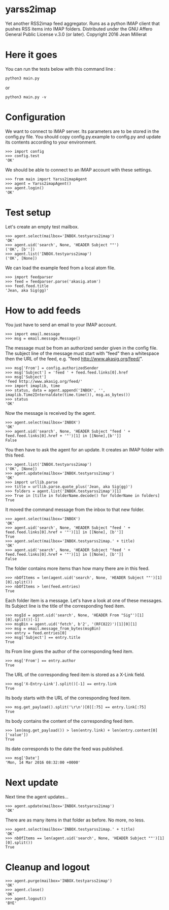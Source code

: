 # yarss2imap
Yet another RSS2imap feed aggregator. Runs as a python IMAP client that pushes RSS items into IMAP folders.
Distributed under the GNU Affero General Public License v.3.0 (or later). Copyright 2016 Jean Millerat

# Here it goes

You can run the tests below with this command line :

    python3 main.py

or

    python3 main.py -v

# Configuration

We want to connect to IMAP server. Its parameters are to be stored in the config.py file. You should copy config.py.example to config.py and update its contents according to your environment.

    >>> import config
    >>> config.test
    'OK'

We should be able to connect to an IMAP account with these settings.

    >>> from main import Yarss2imapAgent
    >>> agent = Yarss2imapAgent()
    >>> agent.login()
    'OK'

# Test setup

Let's create an empty test mailbox.

    >>> agent.select(mailbox='INBOX.testyarss2imap')
    'OK'
    >>> agent.uid('search', None, 'HEADER Subject ""')
    ('OK', [b''])
    >>> agent.list('INBOX.testyarss2imap')
    ('OK', [None])

We can load the example feed from a local atom file.

    >>> import feedparser
    >>> feed = feedparser.parse('akasig.atom')
    >>> feed.feed.title
    'Jean, aka Sig(gg)'

# How to add feeds

You just have to send an email to your IMAP account.

    >>> import email.message
    >>> msg = email.message.Message()

The message must be from an authorized sender given in the config file.
The subject line of the message must start with "feed" then a whitespace then the URL of the feed, e.g. "feed http://www.akasig.org/feed/".

    >>> msg['From'] = config.authorizedSender
    >>> msg['Subject'] = 'feed ' + feed.feed.links[0].href
    >>> msg['Subject']
    'feed http://www.akasig.org/feed/'
    >>> import imaplib, time
    >>> status, data = agent.append('INBOX', '', imaplib.Time2Internaldate(time.time()), msg.as_bytes())
    >>> status
    'OK'

Now the message is received by the agent.

    >>> agent.select(mailbox='INBOX')
    'OK'
    >>> agent.uid('search', None, 'HEADER Subject "feed ' + feed.feed.links[0].href + '"')[1] in [[None],[b'']]
    False

You then have to ask the agent for an update.
It creates an IMAP folder with this feed.

    >>> agent.list('INBOX.testyarss2imap')
    ('OK', [None])
    >>> agent.update(mailbox='INBOX.testyarss2imap')
    'OK'
    >>> import urllib.parse
    >>> title = urllib.parse.quote_plus('Jean, aka Sig(gg)')
    >>> folders = agent.list('INBOX.testyarss2imap')[1] 
    >>> True in [title in folderName.decode() for folderName in folders]
    True

It moved the command message from the inbox to that new folder.

    >>> agent.select(mailbox='INBOX')
    'OK'
    >>> agent.uid('search', None, 'HEADER Subject "feed ' + feed.feed.links[0].href + '"')[1] in [[None], [b'']]
    True
    >>> agent.select(mailbox='INBOX.testyarss2imap.' + title)
    'OK'
    >>> agent.uid('search', None, 'HEADER Subject "feed ' + feed.feed.links[0].href + '"')[1] in [[None], [b'']]
    False

The folder contains more items than how many there are in this feed.

    >>> nbOfItems = len(agent.uid('search', None, 'HEADER Subject ""')[1][0].split())
    >>> nbOfItems > len(feed.entries)
    True

Each folder item is a message.
Let's have a look at one of these messages.
Its Subject line is the title of the corresponding feed item.

    >>> msgId = agent.uid('search', None, 'HEADER From "Sig"')[1][0].split()[-1]
    >>> msgBin = agent.uid('fetch', b'2', '(RFC822)')[1][0][1]
    >>> msg = email.message_from_bytes(msgBin)
    >>> entry = feed.entries[0]
    >>> msg['Subject'] == entry.title
    True

Its From line gives the author of the corresponding feed item.

    >>> msg['From'] == entry.author
    True

The URL of the corresponding feed item is stored as a X-Link field.

    >>> msg['X-Entry-Link'].split()[-1] == entry.link
    True

Its body starts with the URL of the corresponding feed item.

    >>> msg.get_payload().split('\r\n')[0][:75] == entry.link[:75]
    True

Its body contains the content of the corresponding feed item.

    >>> len(msg.get_payload()) > len(entry.link) + len(entry.content[0]['value'])
    True

Its date corresponds to the date the feed was published.

    >>> msg['Date']
    'Mon, 14 Mar 2016 08:32:00 +0000'

# Next update

Next time the agent updates...

    >>> agent.update(mailbox='INBOX.testyarss2imap')
    'OK'

There are as many items in that folder as before. No more, no less.

    >>> agent.select(mailbox='INBOX.testyarss2imap.' + title)
    'OK'
    >>> nbOfItems == len(agent.uid('search', None, 'HEADER Subject ""')[1][0].split())
    True


# Cleanup and logout 

    >>> agent.purge(mailbox='INBOX.testyarss2imap')
    'OK'
    >>> agent.close()
    'OK'
    >>> agent.logout()
    'BYE'

